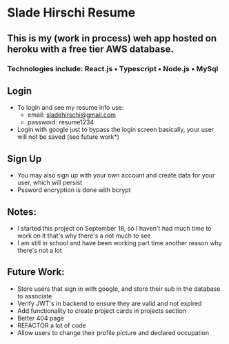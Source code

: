 # Slade Hirschi Resume

## This is my (work in process) weh app hosted on heroku with a free tier AWS database.

### Technologies include: React.js • Typescript • Node.js • MySql

## Login
* To login and see my resume info use:
  * email: sladehirschi@gmail.com
  * password: resume1234
* Login with google just to bypass the login screen basically, your user will not be saved (see future work*)

## Sign Up
* You may also sign up with your own account and create data for your user, which will persist
* Pssword encryption is done with bcrypt

## Notes:
* I started this project on September 18, so I haven't had much time to work on it that's why there's a not much to see
* I am still in school and have been working part time another reason why there's not a lot

## Future Work:
* Store users that sign in with google, and store their sub in the database to associate
* Verify JWT's in backend to ensure they are valid and not expired
* Add functionality to create project cards in projects section
* Better 404 page
* REFACTOR a lot of code
* Allow users to change their profile picture and declared occupation